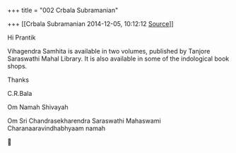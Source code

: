 +++
title = "002 Crbala Subramanian"

+++
[[Crbala Subramanian	2014-12-05, 10:12:12 [Source](https://groups.google.com/g/samskrita/c/kwpmSpOEuxk)]]



Hi Prantik

  

Vihagendra Samhita is available in two volumes, published by Tanjore Saraswathi Mahal Library. It is also available in some of the indological book shops.

  

Thanks

C.R.Bala

  

Om Namah Shivayah

  

Om Sri Chandrasekharendra Saraswathi Mahaswami Charanaaravindhabhyaam namah



